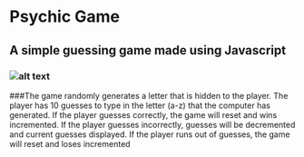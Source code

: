 # Psychic Game

## A simple guessing game made using Javascript

### ![alt text](https://user-images.githubusercontent.com/29578027/32467280-4181e9d6-c307-11e7-95ed-02e1429e7ad2.PNG)

###The game randomly generates a letter that is hidden to the player. The player has 10 guesses to type in the letter (a-z) that the computer has generated. If the player guesses correctly, the game will reset and wins incremented. If the player guesses incorrectly, guesses will be decremented and current guesses displayed. If the player runs out of guesses, the game will reset and loses incremented